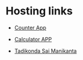 # Hosting links

- [Counter App ](https://sai-tadikonda.netlify.app/)

- [Calculator APP](https://sai-calculator-app.netlify.app)

- [Tadikonda Sai Manikanta](https://saitadikonda.bio.link/)
